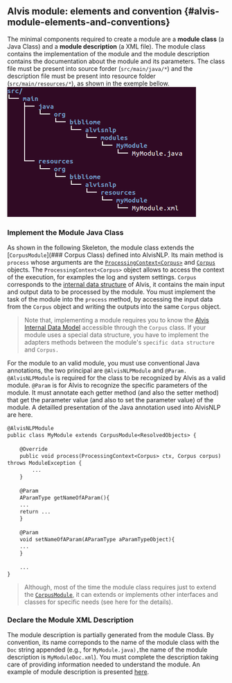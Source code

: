 

## Alvis module: elements and convention {#alvis-module-elements-and-conventions}

The minimal  components required to create a module are a **module class** \(a Java Class\) and a **module description** \(a XML file\). The module class contains the implementation of the module and the module description contains the documentation about the module and its parameters. The class file must be present into source forder \(`src/main/java/*`\) and the description file must be present into resource folder \(`src/main/resources/*`\), as shown in the exemple bellow.
![](/assets/module_folder.png)


### Implement the Module Java Class
As shown in the following Skeleton, the module class extends the [`CorpusModule`](### Corpus Class) defined into AlvisNLP. Its main method is `process` whose arguments are the [`ProcessingContext<Corpus>`](processingcontext) and [`Corpus`](#corpus) objects. The `ProcessingContext<Corpus>` object allows to access the context of the execution, for examples the log and system settings. `Corpus` corresponds to the [internal data structure](/alvis_internal_data_model.md) of Alvis, it contains the main input and output data to be processed by the module. You must implement the task of the module into the `process` method, by accessing the input data from the  `Corpus` object and writing the outputs into the same `Corpus` object. 

> Note that, implementing a module requires you to know the [Alvis Internal Data Model](/alvis_internal_data_model.md) accessible through the `Corpus` class. If your module uses a special data structure, you have to implement the adapters methods between the module's `specific data structure` and `Corpus.`


For the module to an valid module, you must use conventional Java annotations, the two principal are `@AlvisNLPModule` and `@Param.` `@AlvisNLPModule` is required for the class to be recognized by Alvis as a valid module. `@Param` is for Alvis to recognize the specific parameters of the module. It must annotate each getter method \(and also the setter method\) that get the parameter value \(and also to set the parameter value\) of the module. A detailled presentation of the Java annotation used into AlvisNLP are here.
```
@AlvisNLPModule
public class MyModule extends CorpusModule<ResolvedObjects> {

    @Override
    public void process(ProcessingContext<Corpus> ctx, Corpus corpus) throws ModuleException {
        ...
    }

    @Param
    AParamType getNameOfAParam(){
    ...
    return ...
    }

    @Param
    void setNameOfAParam(AParamType aParamTypeObject){
    ...
    }

    ...
}
```

> Although, most of the time the module class requires just to extend the [`CorpusModule`](#corpusmodule), it can extends or implements other interfaces and classes for specific needs \(see here for the details\).
 

### Declare the Module XML Description
The module description is partially generated from the module Class. By convention, its name correponds to the name of the module class with the `Doc` string appended \(e.g., for `MyModule.java),`the name of the module description is `MyModuleDoc.xml`\). You must complete the description taking care of providing information needed to understand the module. An example of module description is presented [here](/alvis_module_description.md).
